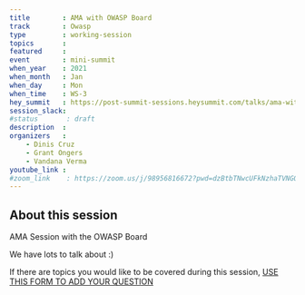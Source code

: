 ```yaml
---
title        : AMA with OWASP Board
track        : Owasp
type         : working-session
topics       :
featured     :
event        : mini-summit
when_year    : 2021
when_month   : Jan
when_day     : Mon
when_time    : WS-3
hey_summit   : https://post-summit-sessions.heysummit.com/talks/ama-with-owasp-board/
session_slack:
#status       : draft
description  :
organizers   :
    - Dinis Cruz
    - Grant Ongers 
    - Vandana Verma
youtube_link :
#zoom_link    : https://zoom.us/j/98956816672?pwd=dzBtbTNwcUFkNzhaTVNGOThNTFIxdz09
---
```


## About this session

AMA Session with the OWASP Board

We have lots to talk about :) 

If there are topics you would like to be covered during this session, [USE THIS FORM TO ADD YOUR QUESTION](https://docs.google.com/forms/d/e/1FAIpQLSfzcKgeD6TL5QfcDcKt8DOglBqm1RABZWLZfhC59MCPPJDJUQ/viewform)
